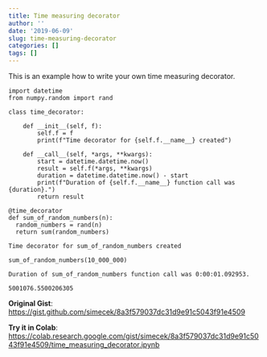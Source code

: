 ```yaml
---
title: Time measuring decorator
author: ''
date: '2019-06-09'
slug: time-measuring-decorator
categories: []
tags: []
---
```


This is an example how to write your own time measuring decorator.

```
import datetime
from numpy.random import rand

class time_decorator:

    def __init__(self, f):
        self.f = f
        print(f"Time decorator for {self.f.__name__} created")

    def __call__(self, *args, **kwargs):
        start = datetime.datetime.now()
        result = self.f(*args, **kwargs)
        duration = datetime.datetime.now() - start
        print(f"Duration of {self.f.__name__} function call was {duration}.")
        return result

@time_decorator
def sum_of_random_numbers(n):
  random_numbers = rand(n)
  return sum(random_numbers)
```

    Time decorator for sum_of_random_numbers created



```
sum_of_random_numbers(10_000_000)
```

    Duration of sum_of_random_numbers function call was 0:00:01.092953.

    5001076.5500206305
    

    
**Original Gist**: https://gist.github.com/simecek/8a3f579037dc31d9e91c5043f91e4509

**Try it in Colab**: https://colab.research.google.com/gist/simecek/8a3f579037dc31d9e91c5043f91e4509/time_measuring_decorator.ipynb